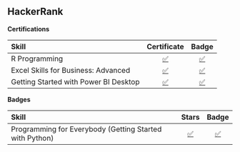 ## **HackerRank**

**Certifications**

|**Skill**|**Certificate**|**Badge**|
|:---------|:-------------:|:-------:|
| R Programming | [✅](https://github.com/abphilip-work/ZS-Certifications/blob/master/Coursera/Achievements/Coursera%205SL5D2UQHLNK.pdf) | [✅](https://coursera.org/share/72c67630a7370f8efdc4539b5cc2302d) |
| Excel Skills for Business: Advanced | [✅](https://github.com/abphilip-work/ZS-Certifications/blob/master/Coursera/Achievements/Coursera%20YAR53VHCYW8Z.pdf) | [✅](https://coursera.org/share/7cd3b36cd035bf5c9855f87b5e152795) |
| Getting Started with Power BI Desktop | [✅](https://github.com/abphilip-work/ZS-Certifications/blob/master/Coursera/Achievements/Coursera%2024YTQ7T8Z9VV.pdf) | [✅](https://coursera.org/share/ccad609502c365dfa2ca032727457772) |

**Badges**

|**Skill**|**Stars**|**Badge**|
|:---------|:-------------:|:-------:|
| Programming for Everybody (Getting Started with Python) | [✅](https://github.com/abphilip-work/ZS-Certifications/blob/master/Coursera/Achievements/Coursera%20B8CTZ5H97WYC.pdf) | [✅](https://coursera.org/share/390dd80f05ad1990b746c257175b8a9b) |